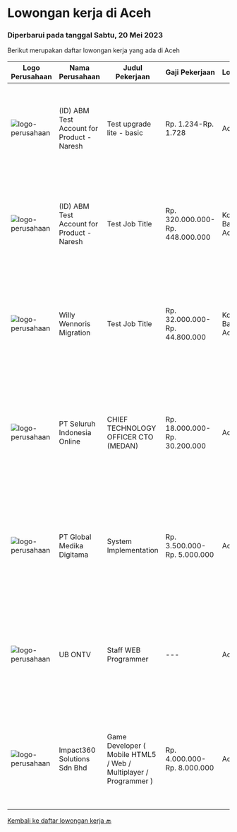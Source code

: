 
  # Lowongan kerja di Aceh

  ### Diperbarui pada tanggal Sabtu, 20 Mei 2023

  Berikut merupakan daftar lowongan kerja yang ada di Aceh

  |Logo Perusahaan | Nama Perusahaan | Judul Pekerjaan | Gaji Pekerjaan | Lokasi | Deskripsi | Tanggal diunggah | Pranala |
  | -------------- | --------------- | --------------- | --------- | --------- | -------------- | ------- | ----------- |
  |![logo-perusahaan](https://image-service-cdn.seek.com.au/99c968945b4959c66d80680160bfeeb29dc5bac8/ee4dce1061f3f616224767ad58cb2fc751b8d2dc)|(ID) ABM Test Account for Product - Naresh|Test upgrade lite - basic|Rp. 1.234-Rp. 1.728|Aceh|Job descriptionA great job ad talks about clear responsibilities, requirements and rewards. Learn how to write about these here or refer to...|Rabu, 17 Mei 2023|https://www.jobstreet.co.id/id/job/test-upgrade-lite-basic-4338410?token=0~2b1b3770-f318-4a67-9e40-07ff44550c1a&sectionRank=1&jobId=jobstreet-id-job-4338410|
|![logo-perusahaan](https://image-service-cdn.seek.com.au/99c968945b4959c66d80680160bfeeb29dc5bac8/ee4dce1061f3f616224767ad58cb2fc751b8d2dc)|(ID) ABM Test Account for Product - Naresh|Test Job Title|Rp. 320.000.000-Rp. 448.000.000|Kota Banda Aceh|A great job ad talks about clear responsibilities, requirements and rewards. Learn how to write about these here or refer to some samples.A great job...|Rabu, 10 Mei 2023|https://www.jobstreet.co.id/id/job/test-job-title-4328444?token=0~2b1b3770-f318-4a67-9e40-07ff44550c1a&sectionRank=2&jobId=jobstreet-id-job-4328444|
|![logo-perusahaan](https://image-service-cdn.seek.com.au/4282fe774bbf909c629c9ae14d53d0bdf5bafb28/ee4dce1061f3f616224767ad58cb2fc751b8d2dc)|Willy Wennoris Migration|Test Job Title|Rp. 32.000.000-Rp. 44.800.000|Kota Banda Aceh|A great job ad talks about clear responsibilities, requirements and rewards. Learn how to write about these here or refer to some samples.A great job...|Rabu, 10 Mei 2023|https://www.jobstreet.co.id/id/job/test-job-title-4328445?token=0~2b1b3770-f318-4a67-9e40-07ff44550c1a&sectionRank=3&jobId=jobstreet-id-job-4328445|
|![logo-perusahaan](https://image-service-cdn.seek.com.au/c768f0670f8f8212da7de609b6af9d0b2e5134cc/ee4dce1061f3f616224767ad58cb2fc751b8d2dc)|PT Seluruh Indonesia Online|CHIEF TECHNOLOGY OFFICER CTO (MEDAN)|Rp. 18.000.000-Rp. 30.200.000|Aceh|Memiliki pengalaman leadership sebagai Manager sebelumnya.Back End Engineer1. Memiliki pengalaman dalam membangun RESTful APIs2. Menguasai bahasa...|Selasa, 02 Mei 2023|https://www.jobstreet.co.id/id/job/chief-technology-officer-cto-medan-4315001?token=0~2b1b3770-f318-4a67-9e40-07ff44550c1a&sectionRank=4&jobId=jobstreet-id-job-4315001|
|![logo-perusahaan](https://image-service-cdn.seek.com.au/4b282eaf2c65d61f8532d8ff00b352f8e7d77e7d/ee4dce1061f3f616224767ad58cb2fc751b8d2dc)|PT Global Medika Digitama|System Implementation|Rp. 3.500.000-Rp. 5.000.000|Aceh|Syarat Kualifikasi Memiliki kemampuan komunikasi interpersonal yang baik Mampu bekerja secara multitasking &amp; manajemen waktu yang efisien Mampu...|Rabu, 26 April 2023|https://www.jobstreet.co.id/id/job/system-implementation-4307668?token=0~2b1b3770-f318-4a67-9e40-07ff44550c1a&sectionRank=5&jobId=jobstreet-id-job-4307668|
|![logo-perusahaan](https://i.ibb.co/sqvTCh9/112815900-stock-vector-no-image-available-icon-flat-vector.webp)|UB ONTV|Staff WEB Programmer|---|Aceh|Kualifikasi: Lulusan minimal D3/S1 Mampu/cepat menguasai software terbaru bidang penyiaran Sudah pernah menggunakan software umum seperti OBS, Vimix,...|Kamis, 04 Mei 2023|https://www.jobstreet.co.id/id/job/staff-web-programmer-4319320?token=0~2b1b3770-f318-4a67-9e40-07ff44550c1a&sectionRank=6&jobId=jobstreet-id-job-4319320|
|![logo-perusahaan](https://image-service-cdn.seek.com.au/35b00a50395e5c8ad6bf2130dfd2a19f9f4bbec5/ee4dce1061f3f616224767ad58cb2fc751b8d2dc)|Impact360 Solutions Sdn Bhd|Game Developer ( Mobile HTML5 / Web / Multiplayer / Programmer )|Rp. 4.000.000-Rp. 8.000.000|Aceh|We are hiring remote HTML5 game developers from all parts of Indonesia. If you have real experience building HTML5 games or applications, you're...|Jumat, 21 April 2023|https://www.jobstreet.co.id/id/job/game-developer-mobile-html5-web-multiplayer-programmer-5363367/origin/my?token=0~2b1b3770-f318-4a67-9e40-07ff44550c1a&sectionRank=7&jobId=jobstreet-my-job-5363367|


  [Kembali ke daftar lowongan kerja 🔙](../README.md#daftar-lowongan-kerja)
  